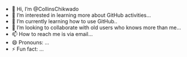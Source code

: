 - 👋 Hi, I’m @CollinsChikwado
- 👀 I’m interested in learning more about GitHub activities...
- 🌱 I’m currently learning how to use GitHub..
- 💞️ I’m looking to collaborate with old users who knows more than me...
- 📫 How to reach me is via email...
- 😄 Pronouns: ...
- ⚡ Fun fact: ...

<!---
CollinsChikwado/CollinsChikwado is a ✨ special ✨ repository because its `README.md` (this file) appears on your GitHub profile.
You can click the Preview link to take a look at your changes.
--->
